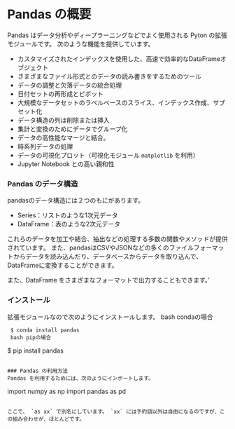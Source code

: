 Pandas の概要
=================
Pandas はデータ分析やディープラーニングなどでよく使用される Pyton の拡張モジュールです。
次のような機能を提供しています。

- カスタマイズされたインデックスを使用した、高速で効率的なDataFrameオブジェクト
- さまざまなファイル形式とのデータの読み書きをするためのツール
- データの調整と欠落データの統合処理
- 日付セットの再形成とピボット
- 大規模なデータセットのラベルベースのスライス、インデックス作成、サブセット化
- データ構造の列は削除または挿入
- 集計と変換のためにデータでグループ化
- データの高性能なマージと結合。
- 時系列データの処理
- データの可視化プロット（可視化モジュール `matplotlib` を利用）
- Jupyter Notebook との高い親和性

### Pandas のデータ構造
pandasのデータ構造には２つのもにがあります。

- Series：リストのような1次元データ
- DataFrame：表のような2次元データ

これらのデータを加工や結合、抽出などの処理する多数の関数やメソッドが提供されています。
また、pandasはCSVやJSONなどの多くのファイルフォーマットからデータを読み込んだり、データベースからデータを取り込んで、DataFrameに変換することができます。

また、DataFrame をさまざまなフォーマットで出力することもできます。’


### インストール
拡張モジュールなので次のようにインストールします。
 bash condaの場合
```
 $ conda install pandas
 bash pipの場合
```
 $ pip install  pandas
```

### Pandas の利用方法
Pandas を利用するためには、次のようにインポートします。

```
 import numpy as np
 import pandas as pd
```

ここで、 `as xx` で別名にしています。 `xx` には予約語以外は自由になるのですが、この組み合わせが、ほとんどです。






